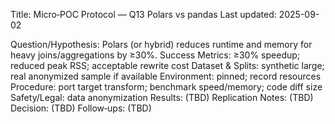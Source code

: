 Title: Micro‑POC Protocol — Q13 Polars vs pandas
Last updated: 2025-09-02

Question/Hypothesis: Polars (or hybrid) reduces runtime and memory for heavy joins/aggregations by ≥30%.
Success Metrics: ≥30% speedup; reduced peak RSS; acceptable rewrite cost
Dataset & Splits: synthetic large; real anonymized sample if available
Environment: pinned; record resources
Procedure: port target transform; benchmark speed/memory; code diff size
Safety/Legal: data anonymization
Results: (TBD)
Replication Notes: (TBD)
Decision: (TBD)
Follow‑ups: (TBD)

